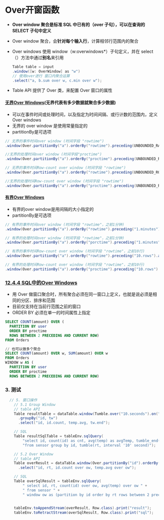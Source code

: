 # Over开窗函数

- **Over window 聚合是标准 SQL 中已有的（over 子句），可以在查询的 SELECT 子句中定义**

- Over window 聚合，会**针对每个输入行**，计算相邻行范围内的聚合

- Over windows 使用 window（w:overwindows*）子句定义，并在 select（）方法中通过**别名**来引用

  ```scala
  Table table = input
  .window([w: OverWindow] as "w")
  // 使用over进行 窗口内聚合运算
  .select("a, b.sum over w, c.min over w");
  ```

- Table API 提供了 Over 类，来配置 Over 窗口的属性

#### [无界Over Windows](https://ashiamd.github.io/docsify-notes/#/study/BigData/Flink/尚硅谷Flink入门到实战-学习笔记?id=无界over-windows)(无界代表有多少数据就聚合多少数据)

- 可以在事件时间或处理时间，以及指定为时间间隔、或行计数的范围内，定义 Over windows
- 无界的 over window 是使用常量指定的
- partitionBy是可选项

```java
// 无界的事件时间over window (时间字段 "rowtime")
.window(Over.partitionBy("a").orderBy("rowtime").preceding(UNBOUNDED_RANGE).as("w"))

//无界的处理时间over window (时间字段"proctime")
.window(Over.partitionBy("a").orderBy("proctime").preceding(UNBOUNDED_RANGE).as("w"))

// 无界的事件时间Row-count over window (时间字段 "rowtime")
.window(Over.partitionBy("a").orderBy("rowtime").preceding(UNBOUNDED_ROW).as("w"))

//无界的处理时间Row-count over window (时间字段 "rowtime")
.window(Over.partitionBy("a").orderBy("proctime").preceding(UNBOUNDED_ROW)
```



#### [有界Over Windows](https://ashiamd.github.io/docsify-notes/#/study/BigData/Flink/尚硅谷Flink入门到实战-学习笔记?id=有界over-windows)

- 有界的over window是用间隔的大小指定的
- partitionBy是可选项

```java
// 有界的事件时间over window (时间字段 "rowtime"，之前1分钟)
.window(Over.partitionBy("a").orderBy("rowtime").preceding("1.minutes").as("w"))

// 有界的处理时间over window (时间字段 "rowtime"，之前1分钟)
.window(Over.partitionBy("a").orderBy("porctime").preceding("1.minutes").as("w"))

// 有界的事件时间Row-count over window (时间字段 "rowtime"，之前10行)
.window(Over.partitionBy("a").orderBy("rowtime").preceding("10.rows").as("w"))

// 有界的处理时间Row-count over window (时间字段 "rowtime"，之前10行)
.window(Over.partitionBy("a").orderBy("proctime").preceding("10.rows").as
```

### [12.4.4 SQL中的Over Windows](https://ashiamd.github.io/docsify-notes/#/study/BigData/Flink/尚硅谷Flink入门到实战-学习笔记?id=_1244-sql中的over-windows)

- 用 Over 做窗口聚合时，所有聚合必须在同一窗口上定义，也就是说必须是相同的分区、排序和范围
- 目前仅支持在当前行范围之前的窗口
- ORDER BY 必须在单一的时间属性上指定

```sql
SELECT COUNT(amount) OVER (
  PARTITION BY user
  ORDER BY proctime
  ROWS BETWEEN 2 PRECEDING AND CURRENT ROW)
FROM Orders

// 也可以做多个聚合
SELECT COUNT(amount) OVER w, SUM(amount) OVER w
FROM Orders
WINDOW w AS (
  PARTITION BY user
  ORDER BY proctime
  ROWS BETWEEN 2 PRECEDING AND CURRENT ROW)
```

### 3. 测试

```java
  // 5. 窗口操作     
    // 5.1 Group Window
    // table API
    Table resultTable = dataTable.window(Tumble.over("10.seconds").on("rt").as("tw"))
      .groupBy("id, tw")
      .select("id, id.count, temp.avg, tw.end");

    // SQL
    Table resultSqlTable = tableEnv.sqlQuery(
        "select id, count(id) as cnt, avg(temp) as avgTemp, tumble_end(rt, interval '10' second) " +
        "from sensor group by id, tumble(rt, interval '10' second)");

    // 5.2 Over Window
    // table API
    Table overResult = dataTable.window(Over.partitionBy("id").orderBy("rt").preceding("2.rows").as("ow"))
      .select("id, rt, id.count over ow, temp.avg over ow");

    // SQL
    Table overSqlResult = tableEnv.sqlQuery(
        " select id, rt, count(id) over ow, avg(temp) over ow " +
        " from sensor " +
        " window ow as (partition by id order by rt rows between 2 preceding and current row)");

   
    tableEnv.toAppendStream(overResult, Row.class).print("result");
    tableEnv.toRetractStream(overSqlResult, Row.class).print("sql");
```

